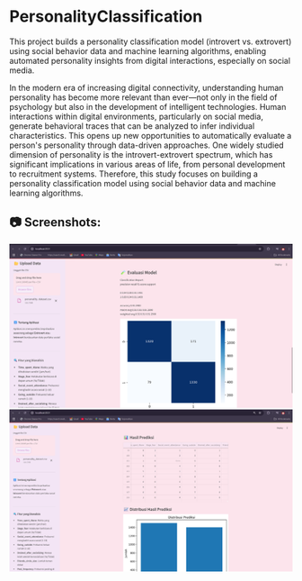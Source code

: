 # PersonalityClassification
This project builds a personality classification model (introvert vs. extrovert) using social behavior data and machine learning algorithms, enabling automated personality insights from digital interactions, especially on social media.


In the modern era of increasing digital connectivity, understanding human personality has become more relevant than ever—not only in the field of psychology but also in the development of intelligent technologies. Human interactions within digital environments, particularly on social media, generate behavioral traces that can be analyzed to infer individual characteristics. This opens up new opportunities to automatically evaluate a person's personality through data-driven approaches. One widely studied dimension of personality is the introvert-extrovert spectrum, which has significant implications in various areas of life, from personal development to recruitment systems. Therefore, this study focuses on building a personality classification model using social behavior data and machine learning algorithms.

<h2>📷  Screenshots:</h2>

![Screenshot 1](image/ss1.png)  
![Screenshot 2](image/ss2.png)


